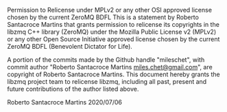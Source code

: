 Permission to Relicense under MPLv2 or any other OSI approved license chosen by the current ZeroMQ BDFL
This is a statement by Roberto Santacroce Martins that grants permission to relicense its copyrights in the libzmq C++ library (ZeroMQ) under the Mozilla Public License v2 (MPLv2) or any other Open Source Initiative approved license chosen by the current ZeroMQ BDFL (Benevolent Dictator for Life).

A portion of the commits made by the Github handle "mileschet", with commit author "Roberto Santacroce Martins miles.chet@gmail.com", are copyright of Roberto Santacroce Martins. This document hereby grants the libzmq project team to relicense libzmq, including all past, present and future contributions of the author listed above.

Roberto Santacroce Martins 2020/07/06
